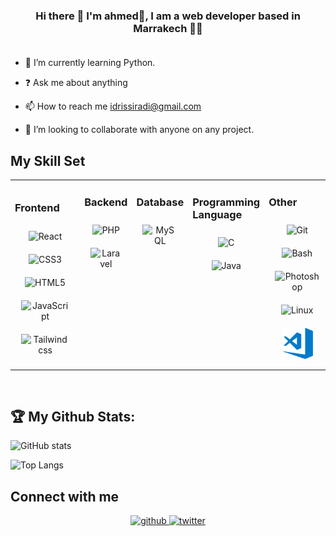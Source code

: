 ### <div align="center">Hi there 👋 I'm ahmed🚀, I am a web developer based in Marrakech 👨‍💻</div>  <br>
- 🌱 I’m currently learning Python.  
  
- ❓ Ask me about anything  
  
- 📫 How to reach me idrissiradi@gmail.com 

- 👯 I’m looking to collaborate with anyone on any project.
## My Skill Set  
<table><td>

### Frontend  

<div align="center">  
<img style="margin: 10px" src="https://devicons.github.io/devicon/devicon.git/icons/react/react-original-wordmark.svg" alt="React" height="50" />  
<img style="margin: 10px" src="https://devicons.github.io/devicon/devicon.git/icons/css3/css3-original-wordmark.svg" alt="CSS3" height="50" />  
<img style="margin: 10px" src="https://devicons.github.io/devicon/devicon.git/icons/html5/html5-original-wordmark.svg" alt="HTML5" height="50" />  
<img style="margin: 10px" src="https://devicons.github.io/devicon/devicon.git/icons/javascript/javascript-original.svg" alt="JavaScript" height="50" />  
<img style="margin: 10px" src="https://www.vectorlogo.zone/logos/tailwindcss/tailwindcss-icon.svg" alt="Tailwindcss" height="50" />  
</div></td>


<td valign="top" width="33%">


### Backend  
<div align="center">  
<img style="margin: 10px" src="https://devicons.github.io/devicon/devicon.git/icons/php/php-original.svg" alt="PHP" height="50" />  
<img style="margin: 10px" src="https://devicons.github.io/devicon/devicon.git/icons/laravel/laravel-plain-wordmark.svg" alt="Laravel" height="50" />  
</div>  
</td>
<td valign="top" width="33%">


### Database  
<div align="center">  
<img style="margin: 10px" src="https://devicons.github.io/devicon/devicon.git/icons/mysql/mysql-original-wordmark.svg" alt="MySQL" height="50" />  
</div></td>

<td valign="top" width="33%">

### Programming Language  
<div align="center">  
<img style="margin: 10px" src="https://devicons.github.io/devicon/devicon.git/icons/c/c-original.svg" alt="C" height="50" />  
<img style="margin: 10px" src="https://devicons.github.io/devicon/devicon.git/icons/java/java-original-wordmark.svg" alt="Java" height="50" />  
</div>  
</td>

<td valign="top" width="33%">



### Other  
<div align="center">  
<img style="margin: 10px" src="https://www.vectorlogo.zone/logos/git-scm/git-scm-icon.svg" alt="Git" height="50" />  
<img style="margin: 10px" src="https://www.vectorlogo.zone/logos/gnu_bash/gnu_bash-icon.svg" alt="Bash" height="50" />  
<img style="margin: 10px" src="https://devicons.github.io/devicon/devicon.git/icons/photoshop/photoshop-plain.svg" alt="Photoshop" height="50" />  
<img style="margin: 10px" src="https://devicons.github.io/devicon/devicon.git/icons/linux/linux-original.svg" alt="Linux" height="50" />  
<img style="margin: 10px" src="https://raw.githubusercontent.com/github/explore/80688e429a7d4ef2fca1e82350fe8e3517d3494d/topics/visual-studio-code/visual-studio-code.png" alt="Linux" height="50" />


</div></td></tr></table>  

<br/>  

 

## 🏆 My Github Stats:

![GitHub stats](https://github-readme-stats.vercel.app/api?username=idrissiradi&show_icons=true&theme=tokyonight)

![Top Langs](https://github-readme-stats.vercel.app/api/top-langs/?username=idrissiradi&theme=tokyonight)

## Connect with me  
<div align="center">
<a href="https://github.com/idrissiradi" target="_blank">
<img src=https://img.shields.io/badge/github-%2324292e.svg?&style=for-the-badge&logo=github&logoColor=white alt=github style="margin-bottom: 5px;" />
</a>
<a href="https://twitter.com/idrissiradi" target="_blank">
<img src=https://img.shields.io/badge/twitter-%2300acee.svg?&style=for-the-badge&logo=twitter&logoColor=white alt=twitter style="margin-bottom: 5px;" />
</a>  
</div>  
  

<br/>
